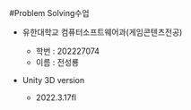 #Problem Solving수업
* 유한대학교 컴퓨터소프트웨어과(게임콘텐츠전공)
  * 학번 : 202227074
  * 이름 : 전성룡

* Unity 3D version
  * 2022.3.17fl
